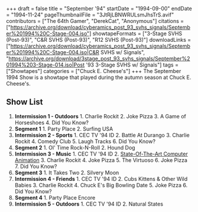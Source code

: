 +++
draft = false
title = "September '94"
startDate = "1994-09-00"
endDate = "1994-11-24"
pageThumbnailFile = "3JtRjLBNWRULsmJhsTrS.avif"
contributors = ["The 64th Gamer", "DerekCat", "Anonymous"]
citations = ["https://archive.org/download/cyberamics_post_93_svhs_signals/September%201994%20C-Stage-004.iso"]
showtapeFormats = ["3-Stage SVHS (Post-93)", "C&R SVHS (Post-93)", "R12 SVHS (Post-93)"]
downloadLinks = ["https://archive.org/download/cyberamics_post_93_svhs_signals/September%201994%20C-Stage-004.iso|C&R SVHS w/ Signals", "https://archive.org/download/3stage_post_93_svhs_signals/September%201994%203-Stage-014.iso|Post '93 3-Stage SVHS w/ Signals"]
tags = ["Showtapes"]
categories = ["Chuck E. Cheese's"]
+++
The September 1994 Show is a showtape that played during the autumn season at Chuck E. Cheese's.

## Show List

1.   **Intermission 1 - Outdoors**
    1.  Charlie Rockit
    2.  Joke Pizza
    3.  A Game of Horseshoes
    4.  Did You Know?
2.   **Segment 1**
    1.  Party Place
    2.  Surfing USA
3.   **Intermission 2 - Sports**
    1.  CEC TV '94 ID
    2.  Battle At Durango
    3.  Charlie Rockit
    4.  Comedy Club
    5.  Laugh Tracks
    6.  Did You Know?
4.   **Segment 2**
    1.  Ol' Time Rock-N-Roll
    2.  Hound Dog
5.   **Intermission 3 - Music**
    1.  CEC TV '94 ID
    2.  [State-Of-The-Art Computer Animation](https://en.wikipedia.org/wiki/Odyssey_Productions)
    3.  Charlie Rockit
    4.  Joke Pizza
    5.  The Virtuoso
    6.  Joke Pizza
    7.  Did You Know?
6.   **Segment 3**
    1.  It Takes Two
    2.  Silvery Moon
7.   **Intermission 4 - Friends**
    1.  CEC TV '94 ID
    2.  Cubs Kittens & Other Wild Babies
    3.  Charlie Rockit
    4.  Chuck E's Big Bowling Date
    5.  Joke Pizza
    6.  Did You Know?
8.   **Segment 4**
    1.  Party Place Encore
9.   **Intermission 5 - Outdoors**
    1.  CEC TV '94 ID
    2.  Natural States
